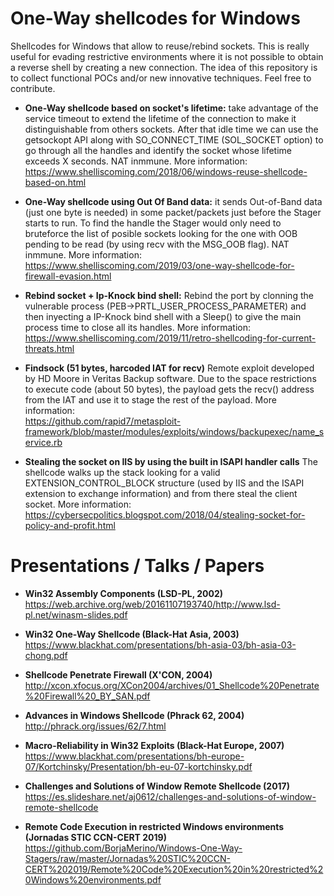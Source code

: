 # One-Way shellcodes for Windows
Shellcodes for Windows that allow to reuse/rebind sockets. This is really useful for evading restrictive environments where it is not possible to obtain a reverse shell by creating a new connection. The idea of this repository is to collect functional POCs and/or new innovative techniques. Feel free to contribute.

* **One-Way shellcode based on socket's lifetime:** take advantage of the service timeout to extend the lifetime of the connection to make it distinguishable from others sockets. After that idle time we can use the getsockopt API along with SO_CONNECT_TIME (SOL_SOCKET option) to go through all the handles and identify the socket whose lifetime exceeds X seconds. NAT inmmune. More information: 
<br />https://www.shelliscoming.com/2018/06/windows-reuse-shellcode-based-on.html

* **One-Way shellcode using Out Of Band data:** it sends Out-of-Band data (just one byte is needed) in some packet/packets just before the Stager starts to run. To find the handle the Stager would only need to bruteforce the list of posible sockets looking for the one with OOB pending to be read (by using recv with the MSG_OOB flag). NAT inmmune. More information:
<br />https://www.shelliscoming.com/2019/03/one-way-shellcode-for-firewall-evasion.html

* **Rebind socket + Ip-Knock bind shell:**
Rebind the port by clonning the vulnerable process (PEB->PRTL_USER_PROCESS_PARAMETER) and then inyecting a IP-Knock bind shell with a Sleep() to give the main process time to close all its handles. More information: 
<br />https://www.shelliscoming.com/2019/11/retro-shellcoding-for-current-threats.html

* **Findsock (51 bytes, harcoded IAT for recv)**
Remote exploit developed by HD Moore in Veritas Backup software. Due to the space restrictions to execute code (about 50 bytes), the payload gets the recv() address from the IAT and use it to stage the rest of the payload. More information: 
<br />https://github.com/rapid7/metasploit-framework/blob/master/modules/exploits/windows/backupexec/name_service.rb

* **Stealing the socket on IIS by using the built in ISAPI handler calls**
The shellcode walks up the stack looking for a valid EXTENSION_CONTROL_BLOCK structure (used by IIS and the ISAPI extension to exchange information) and from there steal the client socket. More information: 
<br />https://cybersecpolitics.blogspot.com/2018/04/stealing-socket-for-policy-and-profit.html

# Presentations / Talks / Papers

* **Win32 Assembly Components (LSD-PL, 2002)**
<br />https://web.archive.org/web/20161107193740/http://www.lsd-pl.net/winasm-slides.pdf

* **Win32 One-Way Shellcode (Black-Hat Asia, 2003)**
<br />https://www.blackhat.com/presentations/bh-asia-03/bh-asia-03-chong.pdf

* **Shellcode Penetrate Firewall (X'CON, 2004)**
<br />http://xcon.xfocus.org/XCon2004/archives/01_Shellcode%20Penetrate%20Firewall%20_BY_SAN.pdf

* **Advances in Windows Shellcode (Phrack 62, 2004)**
<br />http://phrack.org/issues/62/7.html

* **Macro-Reliability in Win32 Exploits (Black-Hat Europe, 2007)**
<br />https://www.blackhat.com/presentations/bh-europe-07/Kortchinsky/Presentation/bh-eu-07-kortchinsky.pdf

* **Challenges and Solutions of Window Remote Shellcode (2017)**
<br />https://es.slideshare.net/aj0612/challenges-and-solutions-of-window-remote-shellcode

* **Remote Code Execution in restricted Windows environments (Jornadas STIC CCN-CERT 2019)**
<br />https://github.com/BorjaMerino/Windows-One-Way-Stagers/raw/master/Jornadas%20STIC%20CCN-CERT%202019/Remote%20Code%20Execution%20in%20restricted%20Windows%20environments.pdf
